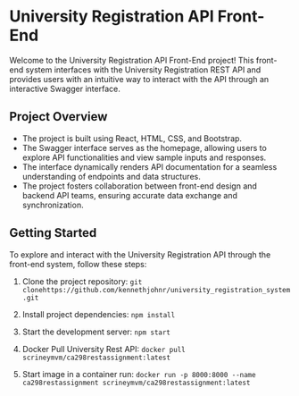 # University Registration API Front-End

Welcome to the University Registration API Front-End project! This front-end system interfaces with the University Registration REST API and provides users with an intuitive way to interact with the API through an interactive Swagger interface.

## Project Overview

- The project is built using React, HTML, CSS, and Bootstrap.
- The Swagger interface serves as the homepage, allowing users to explore API functionalities and view sample inputs and responses.
- The interface dynamically renders API documentation for a seamless understanding of endpoints and data structures.
- The project fosters collaboration between front-end design and backend API teams, ensuring accurate data exchange and synchronization.

## Getting Started

To explore and interact with the University Registration API through the front-end system, follow these steps:

1. Clone the project repository:
`git clonehttps://github.com/kennethjohnr/university_registration_system.git`

2. Install project dependencies:
`npm install`

3. Start the development server:
`npm start`

4. Docker Pull University Rest API:
`docker pull scrineymvm/ca298restassignment:latest`

5. Start image in a container run:
`docker run -p 8000:8000 --name ca298restassignment scrineymvm/ca298restassignment:latest`

